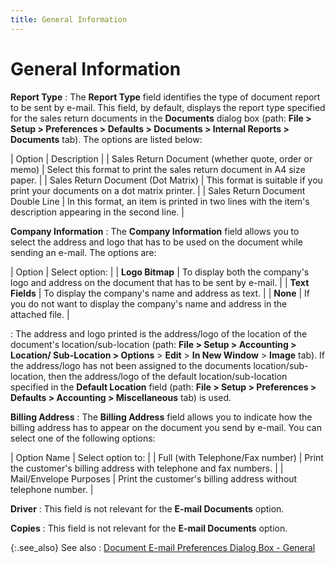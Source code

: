 ```yaml
---
title: General Information
---
```


# General Information


**Report Type**
: The **Report Type**  field identifies the type of document report to be sent by e-mail.  This field, by default, displays the report type specified for the sales  return documents in the **Documents**  dialog box (path: **File &gt; Setup &gt; 
 Preferences &gt; Defaults &gt; Documents &gt; Internal Reports &gt; Documents**  tab). The options are listed below:


| Option | Description |
| Sales Return Document (whether quote, order or memo) | Select this format to print the sales return document  in A4 size paper. |
| Sales Return Document (Dot Matrix) | This format is suitable if you print your documents  on a dot matrix printer. |
| Sales Return Document Double Line | In this format, an item is printed in two lines with  the item's description appearing in the second line. |



**Company Information**
: The **Company Information**  field allows you to select the address and logo that has to be used on  the document while sending an e-mail.  The options are:


| Option | Select option: |
| **Logo Bitmap** | To display both the company's logo and address on the  document that has to be sent by e-mail. |
| **Text Fields** | To display the company's name and address as text. |
| **None** | If you do not want to display the company's name and  address in the attached file. |

: The address and logo printed is the address/logo  of the location of the document's location/sub-location (path: **File 
 &gt; Setup &gt; Accounting &gt; Location/ Sub-Location &gt; Options**  > **Edit** > **In 
 New Window** > **Image** tab).  If the address/logo has not been assigned to the documents location/sub-location,  then the address/logo of the default location/sub-location specified in  the **Default Location** field (path:  **File &gt; Setup &gt; Preferences &gt; 
 Defaults &gt; Accounting &gt; Miscellaneous** tab) is used.


**Billing Address**
: The **Billing Address**  field allows you to indicate how the billing address has to appear on  the document you send by e-mail.  You can select one of the following options:


| Option Name | Select option to: |
| Full (with Telephone/Fax number) | Print the customer's billing address with telephone  and fax numbers. |
| Mail/Envelope Purposes | Print the customer's billing address without telephone  number. |



**Driver**
: This field is not relevant for the **E-mail 
 Documents** option.


**Copies**
: This field is not relevant for the **E-mail 
 Documents** option.


{:.see_also}
See also
: [Document  E-mail Preferences  Dialog Box - General]({{site.sp_baseurl}}/sales-ret-docs/sales-ret-doc/common-opts/email/document_e_mail_preferences_dialog_box_general_sales_returns.html)
